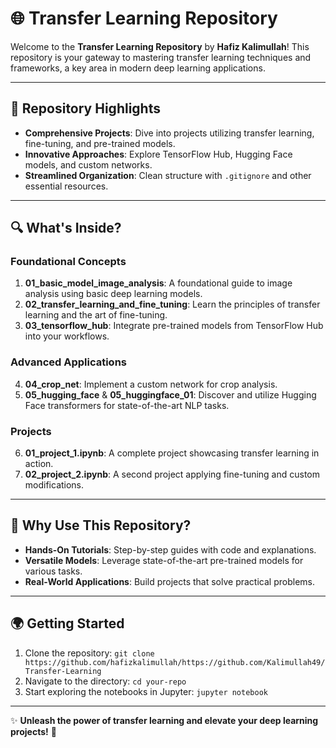 # 🌐 Transfer Learning Repository

Welcome to the **Transfer Learning Repository** by **Hafiz Kalimullah**! This repository is your gateway to mastering transfer learning techniques and frameworks, a key area in modern deep learning applications. 

---

## 📄 **Repository Highlights**
- **Comprehensive Projects**: Dive into projects utilizing transfer learning, fine-tuning, and pre-trained models.
- **Innovative Approaches**: Explore TensorFlow Hub, Hugging Face models, and custom networks.
- **Streamlined Organization**: Clean structure with `.gitignore` and other essential resources.

---

## 🔍 **What's Inside?**

### **Foundational Concepts**
1. **01_basic_model_image_analysis**: A foundational guide to image analysis using basic deep learning models.
2. **02_transfer_learning_and_fine_tuning**: Learn the principles of transfer learning and the art of fine-tuning.
3. **03_tensorflow_hub**: Integrate pre-trained models from TensorFlow Hub into your workflows.

### **Advanced Applications**
4. **04_crop_net**: Implement a custom network for crop analysis.
5. **05_hugging_face** & **05_huggingface_01**: Discover and utilize Hugging Face transformers for state-of-the-art NLP tasks.

### **Projects**
6. **01_project_1.ipynb**: A complete project showcasing transfer learning in action.
7. **02_project_2.ipynb**: A second project applying fine-tuning and custom modifications.

---

## 🚀 **Why Use This Repository?**
- **Hands-On Tutorials**: Step-by-step guides with code and explanations.
- **Versatile Models**: Leverage state-of-the-art pre-trained models for various tasks.
- **Real-World Applications**: Build projects that solve practical problems.

---

## 🌍 **Getting Started**
1. Clone the repository: `git clone https://github.com/hafizkalimullah/https://github.com/Kalimullah49/Transfer-Learning`
2. Navigate to the directory: `cd your-repo`
3. Start exploring the notebooks in Jupyter: `jupyter notebook`

---

✨ **Unleash the power of transfer learning and elevate your deep learning projects!** 🌟
